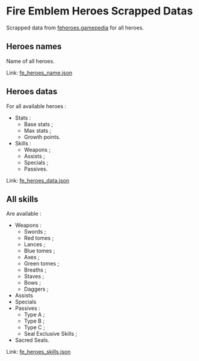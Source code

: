 # Fire Emblem Heroes Scrapped Datas

Scrapped data from [feheroes.gamepedia](https://feheroes.gamepedia.com) for all heroes.

## Heroes names

Name of all heroes.

Link: [fe_heroes_name.json](https://github.com/RidazFluent/FireEmblemHeroesScrappedDatas/blob/master/fe_heroes_name.json)

## Heroes datas

For all available heroes :
* Stats :
    * Base stats ;
    * Max stats ;
    * Growth points.
* Skills :
    * Weapons ;
    * Assists ;
    * Specials ;
    * Passives.

Link: [fe_heroes_data.json](https://github.com/RidazFluent/FireEmblemHeroesScrappedDatas/blob/master/fe_heroes_data.json)

## All skills 

Are available :
* Weapons :
    * Swords ;
    * Red tomes ;
    * Lances ;
    * Blue tomes ;
    * Axes ;
    * Green tomes ;
    * Breaths ;
    * Staves ;
    * Bows ;
    * Daggers ;
* Assists 
* Specials 
* Passives :
    * Type A ;
    * Type B ;
    * Type C ;
    * Seal Exclusive Skills ;
* Sacred Seals.

Link: [fe_heroes_skills.json](https://github.com/RidazFluent/FireEmblemHeroesScrappedDatas/blob/master/fe_heroes_skills.json)
